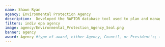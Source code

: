 ```yaml
---
name: Shawn Ryan
agency: Environmental Protection Agency
description:  Developed the RAPTOR database tool used to plan and manage EPA’s Homeland Security Research Program. Mr. Ryan’s work contributes to daily coordination within HSRP and communication of scientific products and impact to customers and stakeholders.  
filters: indiv epa agency
image: agency/Environmental_Protection_Agency_Seal.png
banner: agency
award: Agency #type of award, either Agency, Council, or President's; this is case sensitive so make sure to match the options listed exactly. This section generates the format of the card
---
```

